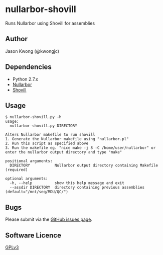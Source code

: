 # nullarbor-shovill
Runs Nullarbor using Shovill for assemblies

## Author

Jason Kwong (@kwongjc)

## Dependencies
* Python 2.7.x
* [Nullarbor](https://github.com/tseemann/nullarbor)
* [Shovill](https://github.com/tseemann/shovill)

## Usage

```
$ nullarbor-shovill.py -h
usage: 
  nullarbor-shovill.py DIRECTORY

Alters Nullarbor makefile to run shovill
1. Generate the Nullarbor makefile using "nullarbor.pl"
2. Run this script as specified above
3. Run the makefile eg. "nice make -j 8 -C /home/user/nullarbor" or enter the nullarbor output directory and type "make"

positional arguments:
  DIRECTORY           Nullarbor output directory containing Makefile (required)

optional arguments:
  -h, --help          show this help message and exit
  --assdir DIRECTORY  directory containing previous assemblies (default="/mnt/seq/MDU/QC/")
```

## Bugs

Please submit via the [GitHub issues page](https://github.com/kwongj/nullarbor-shovill/issues).  

## Software Licence

[GPLv3](https://github.com/kwongj/nullarbor-shovill/blob/master/LICENSE)
